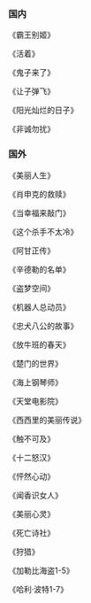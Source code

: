 ### 国内

《霸王别姬》

《活着》

《鬼子来了》

《让子弹飞》

《阳光灿烂的日子》

《非诚勿扰》







### 国外

《美丽人生》

《肖申克的救赎》

《当幸福来敲门》

《这个杀手不太冷》

《阿甘正传》

《辛德勒的名单》

《盗梦空间》

《机器人总动员》

《忠犬八公的故事》

《放牛班的春天》

《楚门的世界》

《海上钢琴师》

《天堂电影院》

《西西里的美丽传说》

《触不可及》

《十二怒汉》

《怦然心动》

《闻香识女人》

《美丽心灵》

《死亡诗社》

《狩猎》

《加勒比海盗1-5》

《哈利·波特1-7》